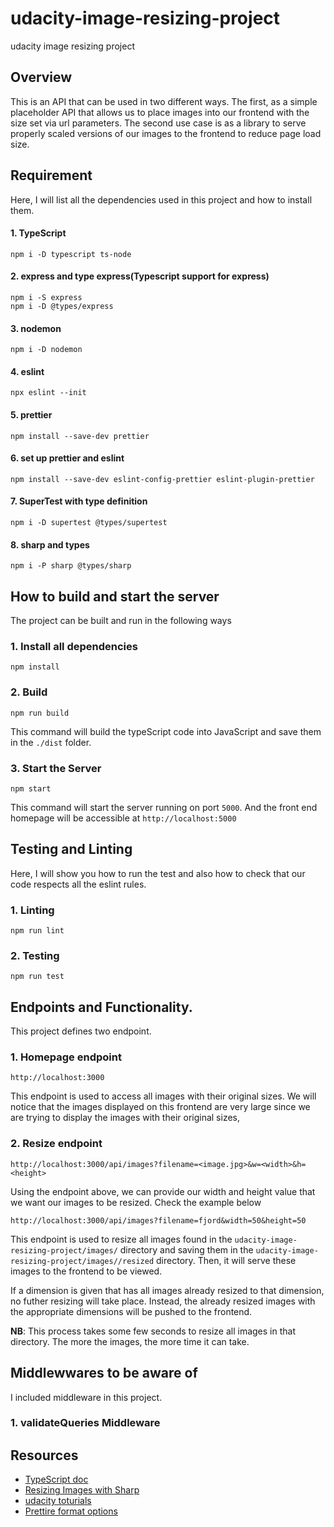 # udacity-image-resizing-project
udacity image resizing project
## Overview
This is an API that can be used in two different ways. The first, as a simple placeholder API that allows us to place images into our frontend with the size set via url parameters. The second use case is as a library to serve properly scaled versions of our images to the frontend to reduce page load size. 

## Requirement
Here, I will list all the dependencies used in this project and how to install them.

#### 1. TypeScript
`npm i -D typescript ts-node`

#### 2. express and type express(Typescript support for express)
```
npm i -S express
npm i -D @types/express
```

#### 3. nodemon
`npm i -D nodemon`

#### 4. eslint
`npx eslint --init`

#### 5. prettier 
`npm install --save-dev prettier`

#### 6. set up prettier and eslint
`npm install --save-dev eslint-config-prettier eslint-plugin-prettier`

#### 7. SuperTest with type definition
`npm i -D supertest @types/supertest`

#### 8. sharp and types
`npm i -P sharp @types/sharp`

## How to build and start the server
The project can be built and run in the following ways
### 1. Install all dependencies 
`npm install`

### 2. Build
`npm run build`

This command will build the typeScript code into JavaScript and save them in the `./dist` folder.

### 3. Start the Server
`npm start`

This command will start the server running on port `5000`. And the front end homepage will be accessible at `http://localhost:5000`

## Testing and Linting
Here, I will show you how to run the test and also how to check that our code respects all the eslint rules.

### 1. Linting
`npm run lint`
### 2. Testing
`npm run test`

## Endpoints and Functionality. 
This project defines two endpoint. 

### 1. Homepage endpoint
`http://localhost:3000`

This endpoint is used to access all images with their original sizes. We will notice that the images displayed on this frontend are very large since we are trying to display the images with their original sizes,


### 2. Resize endpoint
`http://localhost:3000/api/images?filename=<image.jpg>&w=<width>&h=<height>`

Using the endpoint above, we can provide our width and height value that we want our images to be resized. Check the example below

`http://localhost:3000/api/images?filename=fjord&width=50&height=50`

This endpoint is used to resize all images found in the `udacity-image-resizing-project/images/` directory and saving them in the `udacity-image-resizing-project/images//resized` directory. Then, it will serve these images to the frontend to be viewed. 

If a dimension is given that has all images already resized to that dimension, no futher resizing will take place. Instead, the already resized images with the appropriate dimensions will be pushed to the frontend. 

**NB**: This process takes some few seconds to resize all images in that directory. The more the images, the more time it can take. 

## Middlewwares to be aware of
I included middleware in this project. 
### 1. validateQueries Middleware 


## Resources
- [TypeScript doc](https://www.typescriptlang.org)
- [Resizing Images with Sharp](https://sharp.pixelplumbing.com/api-resize)
- [udacity toturials](https://learn.udacity.com/nanodegrees/nd0067-fwd-t3/parts/cd0292/lessons/2f12797b-bdf9-42eb-a3cd-30499d7dcd78/concepts/2f12797b-bdf9-42eb-a3cd-30499d7dcd78-submit-project)
- [Prettire format options](https://prettier.io/docs/en/options.html)